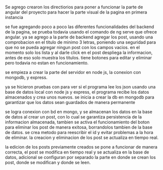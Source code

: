 Se agrego crearon los directiorios para poner a funcionar la parte de angular del proyecto para hacer la parte visual de la pagina en primera instancia

se fue agregando poco a poco las diferentes funcionalidades del backend de la pagina, se prueba todavia usando el comando de ng serve que ofrece angular.
ya se agrego a la parte de backend agregar los post, usando una comprobacion en el titulo de minimo 3 letras, poniendo una seguridad para que no se pueda agregar ningun post con los campos vacios.
en el momento solo los lista y al darle click en el post despliega la informacion, antes de eso solo muestra los titulos. tiene botones para editar y eliminar pero todavia no estan en funcionamiento.

se empieza a crear la parte del servidor en node js, la conexion con mongodb, y express.

ya se hicieron pruebas con para ver si el programa lee los json usando una base de datos local con node js y express, el programa recibe los datos almacenados y crea unos nuevos. se inicia a crear la db en mongodb para garantizar que los datos sean guardados de manera permanente

se logra conexion con bd en mongo, y se almacenan los datos en la base de datos al crear un post, con lo cual se garantiza persistencia de la informacion almacenada, tambien se activa el funcionamiento del boton para eliminar los post de manera exitosa, borrandolos tambien de la base de datos. se crea metodo para reescribir el id y evitar problemas a la hora de eliminar. la creacion y eliminacion de los post se actualiza en tiempo real.

la edicion de los posts previamente creados se pone a funcionar de manera correcta, el post se modifica en tiempo real y se actualiza en la base de datos, adicional se configuran por separado la parte en donde se crean los post, donde se modifican y donde se leen.